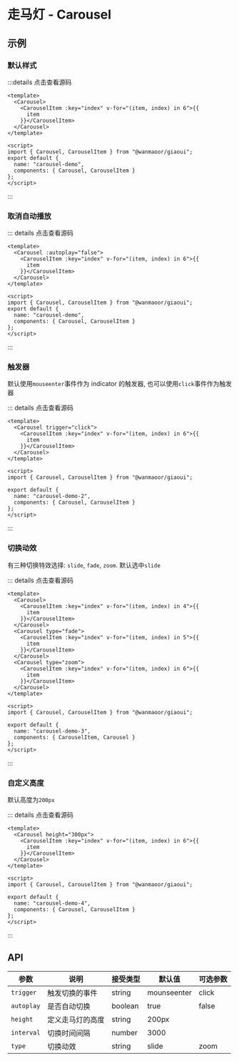 # 走马灯 - Carousel

## 示例

### 默认样式

<ClientOnly>
  <carousel-demo></carousel-demo>
</ClientOnly>

:::details 点击查看源码

```vue
<template>
  <Carousel>
    <CarouselItem :key="index" v-for="(item, index) in 6">{{
      item
    }}</CarouselItem>
  </Carousel>
</template>

<script>
import { Carousel, CarouselItem } from "@wanmaoor/giaoui";
export default {
  name: "carousel-demo",
  components: { Carousel, CarouselItem }
};
</script>
```

:::

### 取消自动播放

<ClientOnly>
  <carousel-demo-1></carousel-demo-1>
</ClientOnly>

::: details 点击查看源码

```vue
<template>
  <Carousel :autoplay="false">
    <CarouselItem :key="index" v-for="(item, index) in 6">{{
      item
    }}</CarouselItem>
  </Carousel>
</template>

<script>
import { Carousel, CarouselItem } from "@wanmaoor/giaoui";
export default {
  name: "carousel-demo",
  components: { Carousel, CarouselItem }
};
</script>
```

:::

### 触发器

默认使用`mouseenter`事件作为 indicator 的触发器, 也可以使用`click`事件作为触发器

<ClientOnly>
  <carousel-demo-2></carousel-demo-2>
</ClientOnly>

::: details 点击查看源码

```vue
<template>
  <Carousel trigger="click">
    <CarouselItem :key="index" v-for="(item, index) in 6">{{
      item
    }}</CarouselItem>
  </Carousel>
</template>

<script>
import { Carousel, CarouselItem } from "@wanmaoor/giaoui";

export default {
  name: "carousel-demo-2",
  components: { Carousel, CarouselItem }
};
</script>
```

:::

### 切换动效

有三种切换特效选择: `slide`, `fade`, `zoom`. 默认选中`slide`

<ClientOnly>
  <carousel-demo-3></carousel-demo-3>
</ClientOnly>

::: details 点击查看源码

```vue
<template>
  <Carousel>
    <CarouselItem :key="index" v-for="(item, index) in 4">{{
      item
    }}</CarouselItem>
  </Carousel>
  <Carousel type="fade">
    <CarouselItem :key="index" v-for="(item, index) in 5">{{
      item
    }}</CarouselItem>
  </Carousel>
  <Carousel type="zoom">
    <CarouselItem :key="index" v-for="(item, index) in 6">{{
      item
    }}</CarouselItem>
  </Carousel>
</template>

<script>
import { Carousel, CarouselItem } from "@wanmaoor/giaoui";

export default {
  name: "carousel-demo-3",
  components: { CarouselItem, Carousel }
};
</script>
```

:::

### 自定义高度

默认高度为`200px`

<ClientOnly>
  <carousel-demo-4></carousel-demo-4>
</ClientOnly>

::: details 点击查看源码

```vue
<template>
  <Carousel height="300px">
    <CarouselItem :key="index" v-for="(item, index) in 6">{{
      item
    }}</CarouselItem>
  </Carousel>
</template>

<script>
import { Carousel, CarouselItem } from "@wanmaoor/giaoui";

export default {
  name: "carousel-demo-4",
  components: { Carousel, CarouselItem }
};
</script>
```

:::

## API

| 参数       | 说明             | 接受类型 | 默认值      | 可选参数    |
|------------|------------------|----------|-------------|-------------|
| `trigger`  | 触发切换的事件   | string   | mounseenter | click       |
| `autoplay` | 是否自动切换     | boolean  | true        | false       |
| `height`   | 定义走马灯的高度 | string   | 200px       | |           |
| `interval` | 切换时间间隔     | number   | 3000        | |           |
| `type`     | 切换动效         | string   | slide       | zoom | fade |
